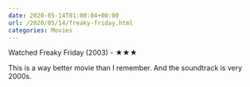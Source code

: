 ```yaml
---
date: 2020-05-14T01:00:04+00:00
url: /2020/05/14/freaky-friday.html
categories: Movies
---
```

Watched Freaky Friday (2003) - ★★★

This is a way better movie than I remember. And the soundtrack is very
2000s.


